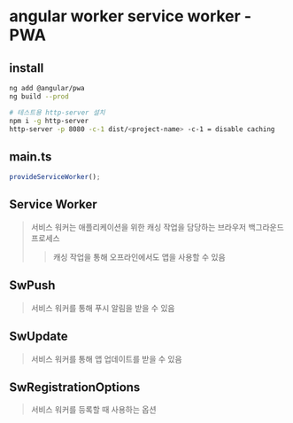 # angular worker service worker - PWA

## install

```sh
ng add @angular/pwa
ng build --prod

# 테스트용 http-server 설치
npm i -g http-server
http-server -p 8080 -c-1 dist/<project-name> -c-1 = disable caching
```

## main.ts

```ts
provideServiceWorker();
```

## Service Worker

> 서비스 워커는 애플리케이션을 위한 캐싱 작업을 담당하는 브라우저 백그라운드 프로세스
>
> > 캐싱 작업을 통해 오프라인에서도 앱을 사용할 수 있음

## SwPush

> 서비스 워커를 통해 푸시 알림을 받을 수 있음

## SwUpdate

> 서비스 워커를 통해 앱 업데이트를 받을 수 있음

## SwRegistrationOptions

> 서비스 워커를 등록할 때 사용하는 옵션
